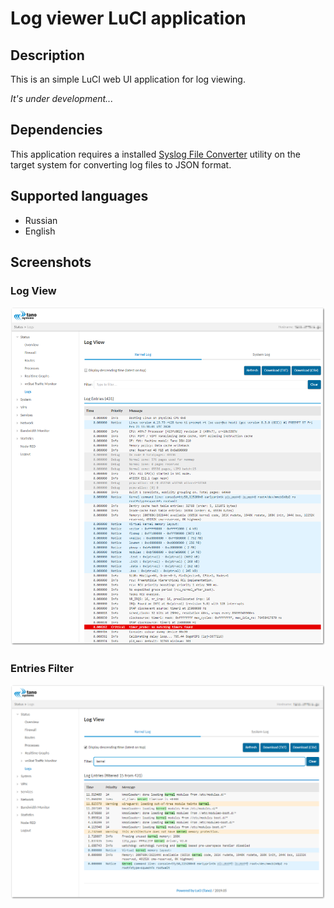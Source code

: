 # Log viewer LuCI application

## Description
This is an simple LuCI web UI application for log viewing.

*It's under development...*

## Dependencies
This application requires a installed [Syslog File Converter](https://github.com/namedun/syslog_fc) utility on the target system for converting log files to JSON format.

## Supported languages
- Russian
- English

## Screenshots

### Log View
![Log View](screenshots/luci-app-tn-logview.png?raw=true "Log View")

### Entries Filter
![Entries Filter](screenshots/luci-app-tn-logview-filter.png?raw=true "Entries Filter")
